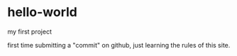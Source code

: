 # hello-world
my first project

first time submitting a "commit" on github, just learning the rules of this site.
